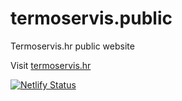 # termoservis.public

Termoservis.hr public website

Visit [termoservis.hr](https://termoservis.hr)

[![Netlify Status](https://api.netlify.com/api/v1/badges/431869ae-c7b6-4cc8-a7e2-1cfbf71a4dea/deploy-status)](https://app.netlify.com/sites/termoservis-public/deploys)
